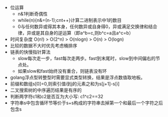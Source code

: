* 位运算 
    * n&1判断奇偶性 
    * while(n){n&=(n-1);cnt++}计算二进制表示中1的数目
    * 0与任何数异或得其本身，任何数异或自身得0，异或满足交换律和结合律，异或是其自身的逆运算（即a^b=c,则b^c=a且a^c=b）
* 时间复杂度 O(n!) > O(2^n) > O(nlogn) > O(n) > O(logn)
* 比较的数据不大时优先考虑桶排序
* 链表的快慢指针算法
    * slow每次走一步，fast每次走两步。fast到末尾时，slow到中间偏右的节点处。
    * 如果slow和fast始终没有重合，则链表没有环
* golang浮点型转整型时需要显式类型转换，结果是浮点数值取地板。
* 前缀和数组s[0]=0,则索引值i到j的元素之和为s[j+1]-s[i]
* 二叉搜索树的中序遍历结果是有序的
* 判断两字符c1和c2是否互为大小写: c1^c2==32
* 字符串s中包含循环节等价于s+s构成的字符串去掉第一个和最后一个字符之后包含s
